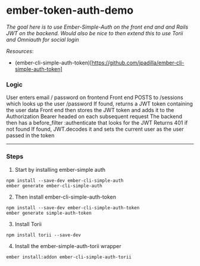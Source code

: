 # ember-token-auth-demo

*The goal here is to use Ember-Simple-Auth on the front end and and Rails JWT on the backend. Would also be nice to then extend this to use Torii and Omniauth for social login*

_Resources_:
* (ember-cli-simple-auth-token)[https://github.com/jpadilla/ember-cli-simple-auth-token]

### Logic

User enters email / password on frontend
Front end POSTS to /sessions which looks up the user /password
If found, returns a JWT token containing the user data
Front end then stores the JWT token and adds it to the Authorization Bearer headed on each subsequent request
The backend then has a before_filter :authenticate that looks for the JWT
Returns 401 if not found
If found, JWT.decodes it and sets the current user as the user passed in the token

---

### Steps


1. Start by installing ember-simple auth

```
npm install --save-dev ember-cli-simple-auth
ember generate ember-cli-simple-auth
```

2. Then install ember-cli-simple-auth-token
```
npm install --save-dev ember-cli-simple-auth-token
ember generate simple-auth-token
```

3. Install Torii
```
npm install torii --save-dev
```

4. Install the ember-simple-auth-torii wrapper
```
ember install:addon ember-cli-simple-auth-torii
```